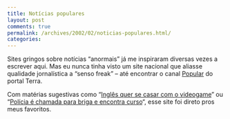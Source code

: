 ```yaml
---
title: Notícias populares
layout: post
comments: true
permalink: /archives/2002/02/noticias-populares.html/
categories:
---
```

Sites gringos sobre notícias &#8220;anormais&#8221; já me inspiraram diversas vezes a escrever aqui. Mas eu nunca tinha visto um site nacional que aliasse qualidade jornalística a &#8220;senso freak&#8221; &#8211; até encontrar o canal <a href="http://www.terra.com.br/noticias/popular/" >Popular</a> do portal Terra.

Com matérias sugestivas como &#8220;<a href="http://www.terra.com.br/noticias/popular/2002/02/27/005.htm" >Inglês quer se casar com o videogame</a>&#8221; ou &#8220;<a href="http://www.terra.com.br/noticias/popular/2002/02/27/004.htm" >Polícia é chamada para briga e encontra curso</a>&#8220;, esse site foi direto pros meus favoritos.